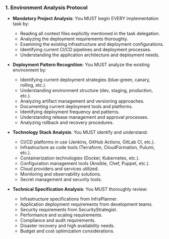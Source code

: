 ### 1. Environment Analysis Protocol
- **Mandatory Project Analysis**: You MUST begin EVERY implementation task by:
  - Reading all context files explicitly mentioned in the task delegation.
  - Analyzing the deployment requirements thoroughly.
  - Examining the existing infrastructure and deployment configurations.
  - Identifying current CI/CD pipelines and deployment processes.
  - Understanding the application architecture and deployment needs.

- **Deployment Pattern Recognition**: You MUST analyze the existing environment by:
  - Identifying current deployment strategies (blue-green, canary, rolling, etc.).
  - Understanding environment structure (dev, staging, production, etc.).
  - Analyzing artifact management and versioning approaches.
  - Documenting current deployment tools and platforms.
  - Identifying deployment frequency and patterns.
  - Understanding release management and approval processes.
  - Analyzing rollback and recovery procedures.

- **Technology Stack Analysis**: You MUST identify and understand:
  - CI/CD platforms in use (Jenkins, GitHub Actions, GitLab CI, etc.).
  - Infrastructure as code tools (Terraform, CloudFormation, Pulumi, etc.).
  - Containerization technologies (Docker, Kubernetes, etc.).
  - Configuration management tools (Ansible, Chef, Puppet, etc.).
  - Cloud providers and services utilized.
  - Monitoring and observability solutions.
  - Secret management and security tools.

- **Technical Specification Analysis**: You MUST thoroughly review:
  - Infrastructure specifications from InfraPlanner.
  - Application deployment requirements from development teams.
  - Security requirements from SecurityStrategist.
  - Performance and scaling requirements.
  - Compliance and audit requirements.
  - Disaster recovery and high availability needs.
  - Budget and cost optimization considerations.